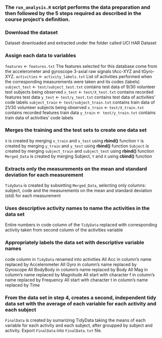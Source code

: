 ### The `run_analysis.R` script performs the data preparation and then followed by the 5 steps required as described in the course project’s definition.

### Download the dataset
Dataset downloaded and extracted under the folder called UCI HAR Dataset

### Assign each data to variables
`features` <- `features.txt` 
The features selected for this database come from the accelerometer and gyroscope 3-axial raw signals tAcc-XYZ and tGyro-XYZ.
`activities` <- `activity_labels.txt` 
List of activities performed when the corresponding measurements were taken and its codes (labels)
`subject_test` <- `test/subject_test.txt` 
contains test data of 9/30 volunteer test subjects being observed
`x_test` <- `test/X_test.txt` 
contains recorded features test data
`y_test` <- `test/y_test.txt` 
contains test data of activities’ code labels
`subject_train` <- `test/subject_train.txt` 
contains train data of 21/30 volunteer subjects being observed
`x_train` <- `test/X_train.txt` 
contains recorded features train data
`y_train` <-` test/y_train.txt` 
contains train data of activities’ code labels

### Merges the training and the test sets to create one data set
`X` is created by merging `x_train` and `x_test` using **rbind()** function
`Y` is created by merging `y_train` and `y_test` using **rbind()** function
`Subject` is created by merging `subject_train` and `subject_test` using **rbind()** function
`Merged_Data` is created by merging Subject, `Y` and `X` using **cbind()** function

### Extracts only the measurements on the mean and standard deviation for each measurement
`TidyData` is created by subsetting `Merged_Data`, selecting only columns: subject, code and the measurements on the mean and standard deviation (std) for each measurement

### Uses descriptive activity names to name the activities in the data set
Entire numbers in code column of the `TidyData` replaced with corresponding activity taken from second column of the activities variable

### Appropriately labels the data set with descriptive variable names
code column in `TidyData` renamed into activities
All Acc in column’s name replaced by Accelerometer
All Gyro in column’s name replaced by Gyroscope
All BodyBody in column’s name replaced by Body
All Mag in column’s name replaced by Magnitude
All start with character f in column’s name replaced by Frequency
All start with character t in column’s name replaced by Time

### From the data set in step 4, creates a second, independent tidy data set with the average of each variable for each activity and each subject
`FinalData` is created by sumarizing TidyData taking the means of each variable for each activity and each subject, after groupped by subject and activity.
Export `FinalData` into `FinalData.txt` file.
